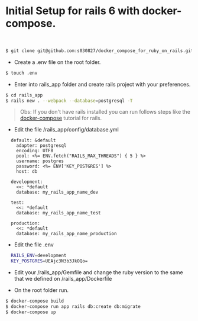 # Initial Setup for rails 6 with docker-compose.
&nbsp;

```sh
$ git clone git@github.com:s030827/docker_compose_for_ruby_on_rails.git
```
- Create a .env file on the root folder.

```sh
$ touch .env
```

- Enter into rails_app folder and create rails project with your preferences.

```sh
$ cd rails_app
$ rails new . --webpack --database=postgresql -T
```

> Obs:
> If you don't have rails installed you can run follows steps like the [docker-compose](https://docs.docker.com/compose/rails/) tutorial for rails.


- Edit the file /rails_app/config/database.yml
```
  default: &default
    adapter: postgresql
    encoding: UTF8
    pool: <%= ENV.fetch("RAILS_MAX_THREADS") { 5 } %>
    username: postgres
    password: <%= ENV['KEY_POSTGRES'] %>
    host: db

  development:
    <<: *default
    database: my_rails_app_name_dev

  test:
    <<: *default
    database: my_rails_app_name_test

  production:
    <<: *default
    database: my_rails_app_name_production
```

- Edit the file .env

```sh
  RAILS_ENV=development
  KEY_POSTGRES=UEAjc3N3b3JkOQo=
```

- Edit your /rails_app/Gemfile and change the ruby version to the same that we defined on /rails_app/Dockerfile

- On the root folder run.

```sh
$ docker-compose build
$ docker-compose run app rails db:create db:migrate
$ docker-compose up
```